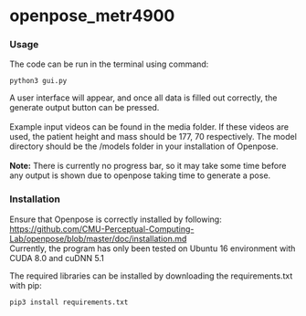 # openpose_metr4900

<h3> Usage </h3>
 
 The code can be run in the terminal using command:
 <br>
 
 ```python3 gui.py```
 
 A user interface will appear, and once all data is filled out correctly, the generate output button can be pressed.
 <br><br>
 Example input videos can be found in the media folder. If these videos are used, the patient height and mass should be 177, 70 respectively. The model directory should be the /models folder in your installation of Openpose.
 <br><br>
 **Note:** There is currently no progress bar, so it may take some time before any output is shown due to openpose taking time to generate a pose.

### Installation
Ensure that Openpose is correctly installed by following:
<br>https://github.com/CMU-Perceptual-Computing-Lab/openpose/blob/master/doc/installation.md
<br>
Currently, the program has only been tested on Ubuntu 16 environment with CUDA 8.0 and cuDNN 5.1

The required libraries can be installed by downloading the requirements.txt with pip:

```pip3 install requirements.txt```


